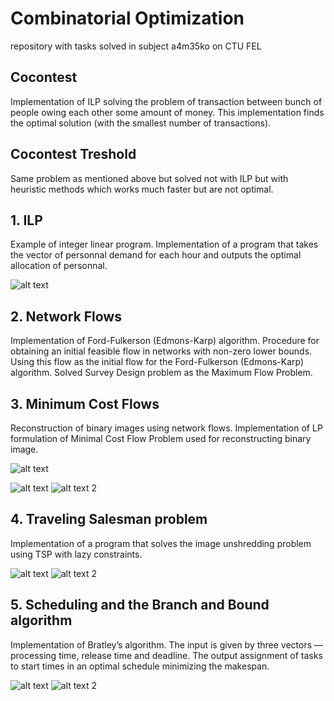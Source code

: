 # Combinatorial Optimization
repository with tasks solved in subject a4m35ko on CTU FEL

## Cocontest
Implementation of ILP solving the problem of transaction between bunch of people owing each other some amount of money. This implementation finds the optimal solution (with the smallest number of transactions).

## Cocontest Treshold
Same problem as mentioned above but solved not with ILP but with heuristic methods which works much faster but are not optimal.

## 1. ILP
Example of integer linear program.
Implementation of a program that takes the vector of personnal demand for each hour and outputs the optimal allocation of personnal.

![alt text](https://github.com/bouskaf/combinatorial_optimization/blob/master/imgs/ilp_1.PNG "ILP")

## 2. Network Flows
Implementation of Ford-Fulkerson (Edmons-Karp) algorithm.
Procedure for obtaining an initial feasible flow in networks with non-zero lower bounds. Using this flow as the initial flow for the Ford-Fulkerson (Edmons-Karp) algorithm. 
Solved Survey Design problem as the Maximum Flow Problem.

## 3. Minimum Cost Flows
Reconstruction of binary images using network flows.
Implementation of LP formulation of Minimal Cost Flow Problem used for reconstructing binary image.

![alt text](https://github.com/bouskaf/combinatorial_optimization/blob/master/imgs/min_1.PNG "MIN COST FLOW 1")

![alt text](https://github.com/bouskaf/combinatorial_optimization/blob/master/imgs/min_2.PNG "MIN COST FLOW 2") ![alt text 2](https://github.com/bouskaf/combinatorial_optimization/blob/master/imgs/min_3.PNG "MIN COST FLOW 3")

## 4. Traveling Salesman problem
Implementation of a program that solves the image unshredding problem using TSP with lazy constraints.

![alt text](https://github.com/bouskaf/combinatorial_optimization/blob/master/imgs/tsp_1.PNG "TSP 1") ![alt text 2](https://github.com/bouskaf/combinatorial_optimization/blob/master/imgs/tsp_2.PNG "TSP 2")

## 5. Scheduling and the Branch and Bound algorithm
Implementation of Bratley’s algorithm. The input is given by three vectors — processing time, release time and deadline. The output assignment of tasks to start times in an optimal schedule minimizing the makespan.

![alt text](https://github.com/bouskaf/combinatorial_optimization/blob/master/imgs/brat_2.PNG "BRATLEY 1") ![alt text 2](https://github.com/bouskaf/combinatorial_optimization/blob/master/imgs/brat_1.PNG "BRATLEY 2")
